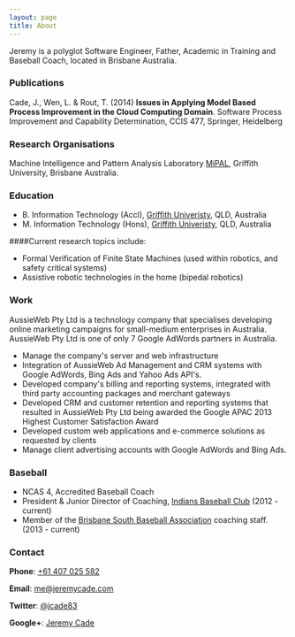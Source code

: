```yaml
---
layout: page
title: About
---
```


<p class="message">
  Jeremy is a polyglot Software Engineer, Father, Academic in Training and Baseball Coach, located in Brisbane Australia. 
</p>


### Publications
Cade, J., Wen, L. & Rout, T. (2014) **Issues in Applying Model Based Process Improvement in the Cloud Computing Domain**. Software Process Improvement and Capability Determination, CCIS 477, Springer, Heidelberg

### Research Organisations
Machine Intelligence and Pattern Analysis Laboratory [MiPAL](http://www.mipal.net.au), Griffith University, Brisbane Australia.

### Education
- B. Information Technology (Accl), [Griffith Univeristy](http://www.griffith.edu.au), QLD, Australia
- M. Information Technology (Hons), [Griffith Univeristy](http://www.griffith.edu.au), QLD, Australia

####Current research topics include:
- Formal Verification of Finite State Machines (used within robotics, and safety critical systems) 
- Assistive robotic technologies in the home (bipedal robotics)

### Work 
AussieWeb Pty Ltd is a technology company that specialises developing online marketing campaigns for small-medium enterprises in Australia. AussieWeb Pty Ltd is one of only 7 Google AdWords partners in Australia. 

- Manage the company's server and web infrastructure
- Integration of AussieWeb Ad Management and CRM systems with Google AdWords, Bing Ads and Yahoo Ads API's.
- Developed company's billing and reporting systems, integrated with third party accounting packages and merchant gateways
- Developed CRM and customer retention and reporting systems that resulted in AussieWeb Pty Ltd being awarded the Google APAC 2013 Highest Customer Satisfaction Award
- Developed custom web applications and e-commerce solutions as requested by clients
- Manage client advertising accounts with Google AdWords and Bing Ads.


### Baseball
- NCAS 4, Accredited Baseball Coach
- President & Junior Director of Coaching, [Indians Baseball Club](http://www.indians.org.au) (2012 - current)
- Member of the [Brisbane South Baseball Association](http://bsba.baseball.com.au) coaching staff. (2013 - current) 

### Contact
**Phone**: [+61 407 025 582](tel://+61407025582)

**Email**: [me@jeremycade.com](mailto://me@jeremycade.com)

**Twitter**: [@jcade83](https://twitter.com/jcade83)

**Google+**: [Jeremy Cade](https://plus.google.com/+JeremyCade/)

